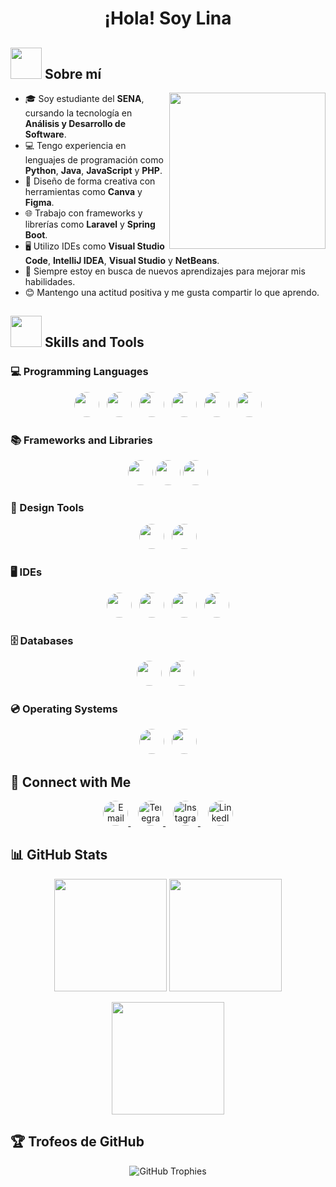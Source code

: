 <h1 align="center">
  ¡Hola! Soy Lina <br>
</h1>


## <picture><img src="https://media3.giphy.com/media/v1.Y2lkPTc5MGI3NjExaXEzeG43aXk2NWVsZ3Q4OHA3NGEzdXc2cmVnbWU4cGw1enY1MXFyOSZlcD12MV9pbnRlcm5hbF9naWZfYnlfaWQmY3Q9Zw/zGvF3zPrFnvIA/giphy.gif" width="50px"></picture> Sobre mí  

<picture> 
  <img align="right" src="https://media0.giphy.com/media/v1.Y2lkPTc5MGI3NjExM2V2cGppOWJncjZyeHo0OGR2eXh0cXl1eDE3enRuZHoxdWU5enhwOCZlcD12MV9pbnRlcm5hbF9naWZfYnlfaWQmY3Q9Zw/2lSNErRCiZPck/giphy.gif" width="250px"> 
</picture>

- 🎓 Soy estudiante del **SENA**, cursando la tecnología en **Análisis y Desarrollo de Software**.  
- 💻 Tengo experiencia en lenguajes de programación como **Python**, **Java**, **JavaScript** y **PHP**.  
- 🎨 Diseño de forma creativa con herramientas como **Canva** y **Figma**.  
- 🌐 Trabajo con frameworks y librerías como **Laravel** y **Spring Boot**.  
- 🖥️ Utilizo IDEs como **Visual Studio Code**, **IntelliJ IDEA**, **Visual Studio** y **NetBeans**.  
- 🌱 Siempre estoy en busca de nuevos aprendizajes para mejorar mis habilidades.  
- 😊 Mantengo una actitud positiva y me gusta compartir lo que aprendo.  


## <img src="https://media2.giphy.com/media/QssGEmpkyEOhBCb7e1/giphy.gif?cid=ecf05e47a0n3gi1bfqntqmob8g9aid1oyj2wr3ds3mg700bl&rid=giphy.gif" width="50px" height="50px"> Skills and Tools

### 💻 Programming Languages
<p align="center"> 
  <img src="https://cdn.jsdelivr.net/gh/devicons/devicon/icons/python/python-original.svg" height="40" width="40" style="border-radius:50%;"/>
  &nbsp;
  <img src="https://cdn.jsdelivr.net/gh/devicons/devicon/icons/java/java-original.svg" height="40" width="40" style="border-radius:50%;"/>
  &nbsp;
  <img src="https://cdn.jsdelivr.net/gh/devicons/devicon/icons/javascript/javascript-original.svg" height="40" width="40" style="border-radius:50%;"/>
  &nbsp;
  <img src="https://cdn.jsdelivr.net/gh/devicons/devicon/icons/php/php-original.svg" height="40" width="40" style="border-radius:50%;"/>
  &nbsp;
  <img src="https://cdn.jsdelivr.net/gh/devicons/devicon/icons/html5/html5-original.svg" height="40" width="40" style="border-radius:50%;"/>
  &nbsp;
  <img src="https://cdn.jsdelivr.net/gh/devicons/devicon/icons/css3/css3-original.svg" height="40" width="40" style="border-radius:50%;"/>
</p>

### 📚 Frameworks and Libraries
<p align="center">
  <img src="https://cdn.jsdelivr.net/gh/devicons/devicon/icons/laravel/laravel-original.svg" height="40" width="40" style="border-radius:50%;"/>
  <img src="https://cdn.jsdelivr.net/gh/devicons/devicon/icons/spring/spring-original.svg" height="40" width="40" style="border-radius:50%;"/>
  <img src="https://cdn.jsdelivr.net/gh/devicons/devicon/icons/bootstrap/bootstrap-original.svg" height="40" width="40" style="border-radius:50%;"/>
</p>

### 🎨 Design Tools
<p align="center">
  <img src="https://cdn.jsdelivr.net/gh/devicons/devicon/icons/canva/canva-original.svg" height="40" width="40" style="border-radius:50%;"/>
  &nbsp;
  <img src="https://cdn.jsdelivr.net/gh/devicons/devicon/icons/figma/figma-original.svg" height="40" width="40" style="border-radius:50%;"/>
</p>

### 🖥️ IDEs
<p align="center">
  <img src="https://cdn.jsdelivr.net/gh/devicons/devicon/icons/vscode/vscode-original.svg" height="40" width="40" style="border-radius:50%;"/>
  &nbsp;
  <img src="https://cdn.jsdelivr.net/gh/devicons/devicon/icons/visualstudio/visualstudio-plain.svg" height="40" width="40" style="border-radius:50%;"/>
  &nbsp;
  <img src="https://cdn.jsdelivr.net/gh/devicons/devicon/icons/apache/apache-original.svg" height="40" width="40" style="border-radius:50%;"/>
  &nbsp;
  <img src="https://cdn.jsdelivr.net/gh/devicons/devicon/icons/intellij/intellij-original.svg" height="40" width="40" style="border-radius:50%;"/>
</p>

### 🗄️ Databases
<p align="center">
  <img src="https://cdn.jsdelivr.net/gh/devicons/devicon/icons/mysql/mysql-original.svg" height="40" width="40" style="border-radius:50%;"/>
  &nbsp;
  <img src="https://cdn.jsdelivr.net/gh/devicons/devicon/icons/postgresql/postgresql-original.svg" height="40" width="40" style="border-radius:50%;"/>
  &nbsp;
  </p>

### 💿 Operating Systems
<p align="center">
  <img src="https://cdn.jsdelivr.net/gh/devicons/devicon/icons/windows8/windows8-original.svg" height="40" width="40" style="border-radius:50%;"/>
  &nbsp;
  <img src="https://cdn.jsdelivr.net/gh/devicons/devicon/icons/linux/linux-original.svg" height="40" width="40" style="border-radius:50%;"/>
</p>

## 🤝 Connect with Me

<p align="center">
  <a href="mailto:lvb171@hotmail.com" target="_blank">
    <img src="https://cdn.simpleicons.org/gmail/D14836" height="40" width="40" style="border-radius:50%;" alt="Email"/>
  </a>
  &nbsp;&nbsp;
  <a href="https://t.me/linavs18" target="_blank">
    <img src="https://cdn.simpleicons.org/telegram/26A5E4" height="40" width="40" style="border-radius:50%;" alt="Telegram"/>
  </a>
  &nbsp;&nbsp;
  <a href="https://www.instagram.com/lvs18_04/" target="_blank">
    <img src="https://cdn.simpleicons.org/instagram/E4405F" height="40" width="40" style="border-radius:50%;" alt="Instagram"/>
  </a>
  &nbsp;&nbsp;
  <a href="https://www.linkedin.com/in/lina-vanessa-salcedo-cuellar-799647342/" target="_blank">
    <img src="https://upload.wikimedia.org/wikipedia/commons/8/81/LinkedIn_icon.svg" height="40" width="40" style="border-radius:50%;" alt="LinkedIn"/>
  </a>
</p>

## 📊 GitHub Stats

<p align="center">
  <!-- Stats generales -->
  <img src="https://github-readme-stats.vercel.app/api?username=Linavs18&show_icons=true&theme=radical" height="180em"/>
  <!-- Racha de contribuciones -->
  <img src="https://github-readme-streak-stats.herokuapp.com/?user=Linavs18&theme=radical" height="180em"/>
</p>

<p align="center">
  <!-- Lenguajes más usados -->
  <img src="https://github-readme-stats.vercel.app/api/top-langs/?username=Linavs18&layout=compact&theme=radical" height="180em"/>
</p>

## 🏆 Trofeos de GitHub

<p align="center">
  <img src="https://github-profile-trophy.vercel.app/?username=Linavs18&theme=radical&no-frame=true&row=1&column=6" alt="GitHub Trophies"/>
</p>

